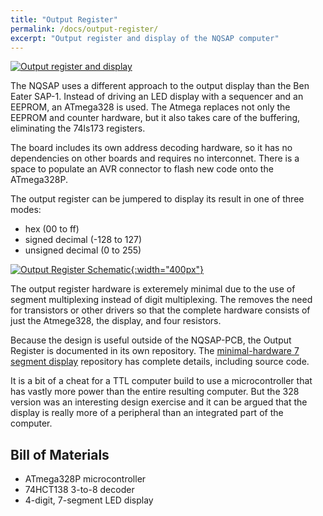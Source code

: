 ```yaml
---
title: "Output Register"
permalink: /docs/output-register/
excerpt: "Output register and display of the NQSAP computer"
---
```


[![Output register and display](../../assets/images/output-register-board-500.jpg "output register")](../../assets/images/output-register-board.jpg)

The NQSAP uses a different approach to the output display than the Ben Eater SAP-1.
Instead of driving an LED display with a sequencer and an EEPROM, an ATmega328 is used.
The Atmega replaces not only the EEPROM and counter hardware, but it also takes care of
the buffering, eliminating the 74ls173 registers.

The board includes its own address decoding hardware, so it has no dependencies on other boards and requires no interconnet. There is a space to populate an AVR connector to
flash new code onto the ATmega328P.

The output register can be jumpered to display its result in one of three modes:

* hex (00 to ff)
* signed decimal (-128 to 127)
* unsigned decimal (0 to 255)

[![Output Register Schematic](../../assets/images/output-register-schematic.png "output register"){:width="400px"}](../../assets/images/output-register-schematic.png)

The output register hardware is exteremely minimal due to the use of segment multiplexing
instead of digit multiplexing.  The removes the need for transistors or other drivers so
that the complete hardware consists of just the Atmege328, the display, and four
resistors.

Because the design is useful outside of the NQSAP-PCB, the Output Register is documented
in its own repository.  The
[minimal-hardware 7 segment display](https://github.com/TomNisbet/minimal-hardware-7-segment-display)
repository has complete details, including source code.

It is a bit of a cheat for a TTL computer build to use a microcontroller that has vastly
more power than the entire resulting computer.  But the 328 version was an interesting
design exercise and it can be argued that the display is really more of a peripheral than
an integrated part of the computer.

## Bill of Materials

* ATmega328P microcontroller
* 74HCT138 3-to-8 decoder
* 4-digit, 7-segment LED display
